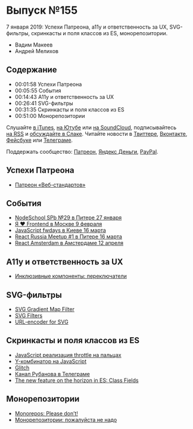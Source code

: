 # Выпуск №155

7 января 2019: Успехи Патреона, a11y и ответственность за UX, SVG-фильтры, скринкасты и поля классов из ES, монорепозитории.

- Вадим Макеев
- Андрей Мелихов

## Содержание

- 00:01:58 Успехи Патреона
- 00:05:55 События
- 00:14:43 A11y и ответственность за UX
- 00:26:41 SVG-фильтры
- 00:31:35 Скринкасты и поля классов из ES
- 00:51:00 Монорепозитории

Слушайте [в iTunes](https://itunes.apple.com/podcast/id1080500016), [на Ютубе](https://www.youtube.com/playlist?list=PLMBnwIwFEFHcwuevhsNXkFTcadeX5R1Go) или [на SoundCloud](https://soundcloud.com/web-standards), подписывайтесь [на RSS](https://web-standards.ru/podcast/feed/) и [обсуждайте в Слаке](http://slack.web-standards.ru/). Читайте новости в [Твиттере](https://twitter.com/webstandards_ru), [Вконтакте](https://vk.com/webstandards_ru), [Фейсбуке](https://www.facebook.com/webstandardsru) или [Телеграме](https://t.me/webstandards_ru).

Поддержать сообщество: [Патреон](https://www.patreon.com/webstandards_ru), [Яндекс Деньги](https://money.yandex.ru/to/41001119329753), [PayPal](https://www.paypal.me/pepelsbey).

## Успехи Патреона

- [Патреон «Веб-стандартов»](https://www.patreon.com/webstandards_ru)

## События

- [NodeSchool SPb №29 в Питере 27 января](https://github.com/nodeschool/spb/issues/74)
- [Я ❤ Frontend в Москве 9 февраля](https://yandex.ru/promo/yandex4developers/yalovefrontend)
- [JavaScript fwdays в Киеве 16 марта](https://fwdays.com/en/event/js-fwdays-2019)
- [React Russia Meetup #1 в Питере 16 марта](https://twitter.com/ReactRussia)
- [React Amsterdam в Амстердаме 12 апреля](https://react.amsterdam/)

## A11y и ответственность за UX

- [Инклюзивные компоненты: переключатели](https://medium.com/p/a41388e80974)

## SVG-фильтры

- [SVG Gradient Map Filter](https://yoksel.github.io/svg-gradient-map/)
- [SVG Filters](https://yoksel.github.io/svg-filters/)
- [URL-encoder for SVG](https://yoksel.github.io/url-encoder/)

## Скринкасты и поля классов из ES

- [JavaScript реализация throttle на пальцах](https://youtu.be/-v31jfaTyhU)
- [Y-комбинатор на JavaScript](https://youtu.be/clYMNxScsFQ)
- [Glitch](https://glitch.com/)
- [Канал Рубанова в Телеграме](https://t.me/juliarderity)
- [The new feature on the horizon in ES: Class Fields](https://medium.com/p/cd0015158ceb)

## Монорепозитории

- [Monorepos: Please don’t!](https://medium.com/p/e9a279be011b)
- [Монорепозитории: пожалуйста не надо](https://habr.com/p/435306/)
